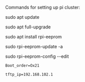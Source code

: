 Commands for setting up pi cluster:

sudo apt update

sudo apt full-upgrade

sudo apt install rpi-eeprom

sudo rpi-eeprom-update -a

sudo rpi-eeprom-config --edit

	Boot_order=Ox21
	
	tftp_ip=192.168.102.1
